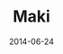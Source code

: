 ---
title: Maki
date: 2014-06-24
tags: LoveLive!
image: https://lh4.googleusercontent.com/-hsDH4sYUxxo/U6mQkdsFmSI/AAAAAAAABYI/M2P-RcwrNbI/s800/09.gif
---